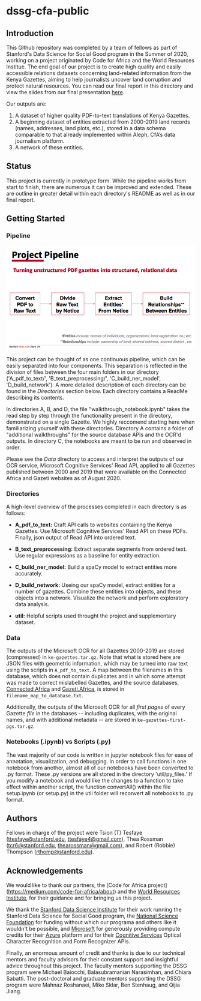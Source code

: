 # dssg-cfa-public

## Introduction

This Github repository was completed by a team of fellows as part of Stanford's Data Science for Social Good program in the Summer of 2020, working on a project originated by Code for Africa and the World Resources Institue. The end goal of our project is to create high quality and easily accessible relations datasets concerning land-related information from the Kenya Gazettes, aiming to help journalists uncover land corruption and protect natural resources. You can read our final report in this directory and view the slides from our final presentation [here](https://docs.google.com/presentation/d/1Woemfb5ZEkEiuj0ur1kxc2wPZMX1eq8XO3wtRAVQ-Jk/edit).

Our outputs are: 
1. A dataset of higher quality PDF-to-text translations of Kenya Gazettes.
2. A beginning dataset of entities extracted from 2000-2019 land records (names, addresses, land plots, etc.), stored in a data schema comparable to that already implemented within Aleph, CfA’s data journalism platform. 
3. A network of these entities. 

## Status

This project is currently in prototype form. While the pipeline works from start to finish, there are numerous it can be improved and extended. These are outline in greater detail within each directory's README as well as in our final report. 


## Getting Started

### Pipeline

![Project Pipeline](util/project_pipeline.png)

This project can be thought of as one continuous pipeline, which can be easily separated into four components. This separation is reflected in the division of files between the four main folders in our directory ('A_pdf_to_text/', 'B_text_preprocessing/', 'C_build_ner_model', 'D_build_network'). A more detailed description of each directory can be found in the *Directories* section below. Each directory contains a ReadMe describing its contents. 

In directories A, B, and D, the file "walkthrough_notebook.ipynb" takes the read step by step through the functionality present in the directory, demonstrated on a single Gazette. We highly reccomend starting here when familiarizing yourself with these directories. Directory A contains a folder of "additional walkthroughs" for the source database APIs and the OCR'd outputs. In directory C, the notebooks are meant to be run and observed in order.

Please see the *Data* directory to access and interpret the outputs of our OCR service, Microsoft Cognitive Services' Read API, applied to all Gazettes published between 2000 and 2019 that were available on the Connected Africa and Gazeti websites as of August 2020. 

### Directories

A high-level overview of the processes completed in each directory is as follows:

* **A_pdf_to_text:** Craft API calls to websites containing the Kenya Gazettes. Use Microsoft Cognitive Services' Read API on these PDFs. Finally, json output of Read API into ordered text.

* **B_text_preprocessing:** Extract separate segments from ordered text. Use regular expressions as a baseline for entity extraction.

* **C_build_ner_model:** Build a spaCy model to extract entities more accurately. 

* **D_build_network:** Useing our spaCy model, extract entities for a number of gazettes. Combine these entities into objects, and these objects into a network. Visualize the network and perform exploratory data analysis.

* **util:** Helpful scripts used throught the project and supplementary dataset.

### Data

The outputs of the Microsoft OCR for all Gazettes 2000-2019 are stored (compressed) in `ke-gazettes.tar.gz`. Note that what is stored here are JSON files with geometric information, which may be turned into raw text using the scripts in `A_pdf_to_text`. A map between the filenames in this database, which does not contain duplicates and in which some attempt was made to correct mislabelled Gazettes, and the source databases, [Connected Africa](https://data.connectedafrica.net/datasets/18) and [Gazeti.Africa](https://gazeti.africa), is stored in `filename_map_to_database.txt`.

Additionally, the outputs of the Microsoft OCR for all *first pages* of every Gazette *file* in the databases -- including duplicates, with the original names, and with additional metadata -- are stored in `ke-gazettes-first-pgs.tar.gz`. 

### Notebooks (.ipynb) vs Scripts (.py)

The vast majority of our code is written in jupyter notebook files for ease of annotation, visualization, and debugging. In order to call functions in one notebook from another, almost all of our notebooks have been converted to .py format. These .py versions are all stored in the directory 'util/py_files.' If you modify a notebook and would like the changes to a function to take effect within another script, the function convertAll() within the file setup.ipynb (or setup.py) in the util folder will reconvert all notebooks to .py format.

## Authors

Fellows in charge of the project were Tsion (T) Tesfaye (ttesfaye@stanford.edu, ttesfaye4@gmail.com), Thea Rossman (tcr6@stanford.edu, thearossman@gmail.com), and Robert (Robbie) Thompson (rthomp@stanford.edu).

## Acknowledgements

We would like to thank our partners, the [Code for Africa project] (https://medium.com/code-for-africa/about) and the [World Resources Institute](https://www.wri.org/), for their guidance and for bringing us this project. 

We thank the [Stanford Data Science Institute](https://datascience.stanford.edu/) for their work running the Stanford Data Science for Social Good program, the [National Science Foundation](https://www.nsf.gov/) for funding without which our programa and others like it wouldn't be possible, and [Microsoft](microsoft.com/) for generously providing compute credits for their [Azure](https://azure.microsoft.com/) platform and for their [Cognitive Services](https://azure.microsoft.com/en-us/services/cognitive-services/) Optical Character Recognition and Form Recognizer APIs.

Finally, an enormous amount of credit and thanks is due to our technical mentors and faculty advisors for their constant support and insightful advice throughout this project. The faculty mentors supporting the DSSG program were Michael Baiocchi, Balasubramanian Narasimhan, and Chiara Sabatti. The post-doctoral and graduate mentors supporting the DSSG program were Mahnaz Roshanaei, Mike Sklar, Ben Stenhaug, and Qijia Jiang.



